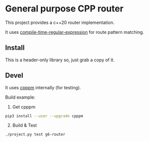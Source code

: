 # General purpose CPP router

This project provides a c++20 router implementation.

It uses [compile-time-regular-expression](https://github.com/hanickadot/compile-time-regular-expressions) for route pattern matching.

## Install

This is a header-only library so, just grab a copy of it.

## Devel

It uses [cpppm](https://github.com/Garcia6l20/cpppm) internally (for testing).

Build example:

1. Get cpppm
```bash
pip3 install --user --upgrade cpppm
```

2. Build & Test
```bash
./project.py test g6-router
```
